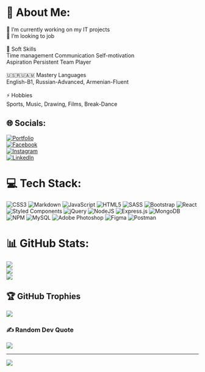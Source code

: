 # 💫 About Me:
🔭 I’m currently working on my IT projects<br>💼 I’m looking to job <br><br>🤺 Soft Skills<br>Time management Communication Self-motivation <br>Aspiration Persistent  Team Player<br><br>🇺🇸🇷🇺🇦🇲 Mastery Languages<br>English-B1, Russian-Advanced, Armenian-Fluent <br><br>⚡ Hobbies<br>Sports, Music, Drawing, Films, Break-Dance


## 🌐 Socials:
[![Portfolio](https://img.shields.io/badge/Portfolio-255E63?logo=About.me&logoColor=white)](https://chipper-monstera-69c32f.netlify.app/)  
[![Facebook](https://img.shields.io/badge/Facebook-%231877F2.svg?logo=Facebook&logoColor=white)](https://facebook.com/https://www.facebook.com/eErikHarutyunyanh/)   
[![Instagram](https://img.shields.io/badge/Instagram-%23E4405F.svg?logo=Instagram&logoColor=white)](https://instagram.com/https://www.instagram.com/erik_66666/)   
[![LinkedIn](https://img.shields.io/badge/LinkedIn-%230077B5.svg?logo=linkedin&logoColor=white)](https://www.linkedin.com/in/erik-harutyunyan-2588a9226/) 

# 💻 Tech Stack:
![CSS3](https://img.shields.io/badge/css3-%231572B6.svg?style=for-the-badge&logo=css3&logoColor=white) ![Markdown](https://img.shields.io/badge/markdown-%23000000.svg?style=for-the-badge&logo=markdown&logoColor=white) ![JavaScript](https://img.shields.io/badge/javascript-%23323330.svg?style=for-the-badge&logo=javascript&logoColor=%23F7DF1E) ![HTML5](https://img.shields.io/badge/html5-%23E34F26.svg?style=for-the-badge&logo=html5&logoColor=white) ![SASS](https://img.shields.io/badge/SASS-hotpink.svg?style=for-the-badge&logo=SASS&logoColor=white) ![Bootstrap](https://img.shields.io/badge/bootstrap-%23563D7C.svg?style=for-the-badge&logo=bootstrap&logoColor=white) ![React](https://img.shields.io/badge/react-%2320232a.svg?style=for-the-badge&logo=react&logoColor=%2361DAFB) ![Styled Components](https://img.shields.io/badge/styled--components-DB7093?style=for-the-badge&logo=styled-components&logoColor=white) ![jQuery](https://img.shields.io/badge/jquery-%230769AD.svg?style=for-the-badge&logo=jquery&logoColor=white) ![NodeJS](https://img.shields.io/badge/node.js-6DA55F?style=for-the-badge&logo=node.js&logoColor=white) ![Express.js](https://img.shields.io/badge/express.js-%23404d59.svg?style=for-the-badge&logo=express&logoColor=%2361DAFB) ![MongoDB](https://img.shields.io/badge/MongoDB-%234ea94b.svg?style=for-the-badge&logo=mongodb&logoColor=white) ![NPM](https://img.shields.io/badge/NPM-%23000000.svg?style=for-the-badge&logo=npm&logoColor=white) ![MySQL](https://img.shields.io/badge/mysql-%2300f.svg?style=for-the-badge&logo=mysql&logoColor=white) ![Adobe Photoshop](https://img.shields.io/badge/adobephotoshop-%2331A8FF.svg?style=for-the-badge&logo=adobephotoshop&logoColor=white) 	![Figma](https://img.shields.io/badge/figma-%23F24E1E.svg?style=for-the-badge&logo=figma&logoColor=white) ![Postman](https://img.shields.io/badge/Postman-FF6C37?style=for-the-badge&logo=postman&logoColor=white)
# 📊 GitHub Stats:
![](https://github-readme-stats.vercel.app/api?username=HErikH&theme=react&hide_border=true&include_all_commits=false&count_private=false)<br/>
![](https://github-readme-streak-stats.herokuapp.com/?user=HErikH&theme=react&hide_border=true)<br/>
![](https://github-readme-stats.vercel.app/api/top-langs/?username=HErikH&theme=react&hide_border=true&include_all_commits=false&count_private=false&layout=compact)

## 🏆 GitHub Trophies
![](https://github-profile-trophy.vercel.app/?username=HErikH&theme=tokyonight&no-frame=true&no-bg=true&margin-w=4)

### ✍️ Random Dev Quote
![](https://quotes-github-readme.vercel.app/api?type=horizontal&theme=tokyonight)

---
[![](https://visitcount.itsvg.in/api?id=HErikH&icon=2&color=6)](https://visitcount.itsvg.in)

<!-- Proudly created with GPRM ( https://gprm.itsvg.in ) -->
